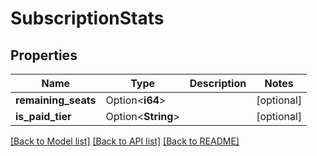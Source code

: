 # SubscriptionStats

## Properties

Name | Type | Description | Notes
------------ | ------------- | ------------- | -------------
**remaining_seats** | Option<**i64**> |  | [optional]
**is_paid_tier** | Option<**String**> |  | [optional]

[[Back to Model list]](../README.md#documentation-for-models) [[Back to API list]](../README.md#documentation-for-api-endpoints) [[Back to README]](../README.md)


